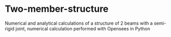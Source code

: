 # Two-member-structure
Numerical and analytical calculations of a structure of 2 beams with a semi-rigid joint, numerical calculation performed with Opensees in Python
